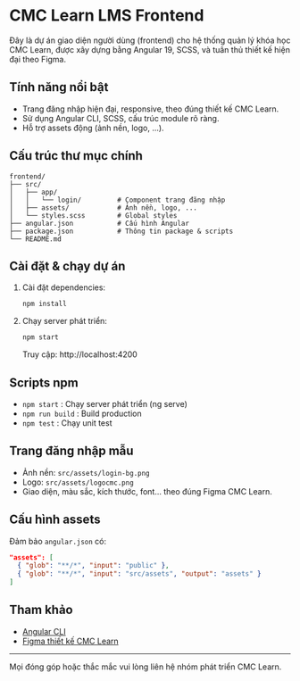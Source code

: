 # CMC Learn LMS Frontend

Đây là dự án giao diện người dùng (frontend) cho hệ thống quản lý khóa học CMC Learn, được xây dựng bằng Angular 19, SCSS, và tuân thủ thiết kế hiện đại theo Figma.

## Tính năng nổi bật
- Trang đăng nhập hiện đại, responsive, theo đúng thiết kế CMC Learn.
- Sử dụng Angular CLI, SCSS, cấu trúc module rõ ràng.
- Hỗ trợ assets động (ảnh nền, logo, ...).

## Cấu trúc thư mục chính
```
frontend/
├── src/
│   ├── app/
│   │   └── login/         # Component trang đăng nhập
│   ├── assets/            # Ảnh nền, logo, ...
│   └── styles.scss        # Global styles
├── angular.json           # Cấu hình Angular
├── package.json           # Thông tin package & scripts
└── README.md
```

## Cài đặt & chạy dự án
1. Cài đặt dependencies:
   ```bash
   npm install
   ```
2. Chạy server phát triển:
   ```bash
   npm start
   ```
   Truy cập: http://localhost:4200

## Scripts npm
- `npm start`  : Chạy server phát triển (ng serve)
- `npm run build` : Build production
- `npm test`   : Chạy unit test

## Trang đăng nhập mẫu
- Ảnh nền: `src/assets/login-bg.png`
- Logo: `src/assets/logocmc.png`
- Giao diện, màu sắc, kích thước, font... theo đúng Figma CMC Learn.

## Cấu hình assets
Đảm bảo `angular.json` có:
```json
"assets": [
  { "glob": "**/*", "input": "public" },
  { "glob": "**/*", "input": "src/assets", "output": "assets" }
]
```

## Tham khảo
- [Angular CLI](https://angular.dev/tools/cli)
- [Figma thiết kế CMC Learn](#)

---
Mọi đóng góp hoặc thắc mắc vui lòng liên hệ nhóm phát triển CMC Learn.
